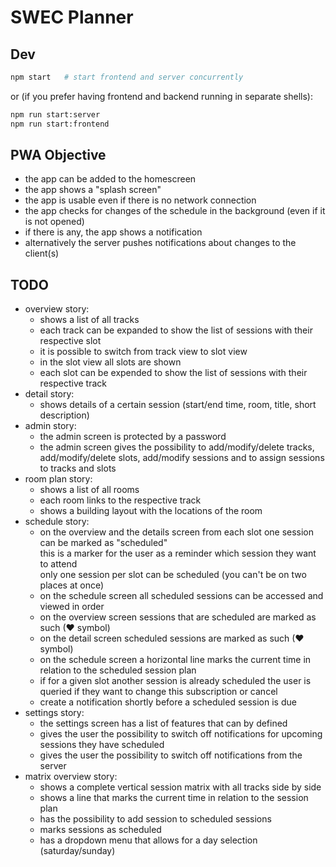 # SWEC Planner

## Dev

```sh
npm start   # start frontend and server concurrently
```

or (if you prefer having frontend and backend running in separate shells):

```sh
npm run start:server
npm run start:frontend
```

## PWA Objective

* the app can be added to the homescreen
* the app shows a "splash screen" 
* the app is usable even if there is no network connection
* the app checks for changes of the schedule in the background (even if it is
  not opened)
* if there is any, the app shows a notification
* alternatively the server pushes notifications about changes to the client(s)

## TODO

* overview story:
  * shows a list of all tracks
  * each track can be expanded to show the list of sessions with their respective slot
  * it is possible to switch from track view to slot view
  * in the slot view all slots are shown
  * each slot can be expended to show the list of sessions with their respective track
* detail story:
  * shows details of a certain session (start/end time, room, title, short
    description)
* admin story:
  * the admin screen is protected by a password
  * the admin screen gives the possibility to add/modify/delete tracks, add/modify/delete      slots, add/modify sessions and to assign sessions to tracks and slots
* room plan story:
  * shows a list of all rooms
  * each room links to the respective track
  * shows a building layout with the locations of the room
* schedule story:
  * on the overview and the details screen from each slot one session can be marked as "scheduled"  
  this is a marker for the user as a reminder which session they want to attend  
  only one session per slot can be scheduled (you can't be on two places at once)
  * on the schedule screen all scheduled sessions can be accessed and viewed in order
  * on the overview screen sessions that are scheduled are marked as such (❤ symbol)
  * on the detail screen scheduled sessions are marked as such (❤ symbol)
  * on the schedule screen a horizontal line marks the current time in relation to the 
    scheduled session plan
  * if for a given slot another session is already scheduled the user is queried if
    they want to change this subscription or cancel
  * create a notification shortly before a scheduled session is due
* settings story:
  * the settings screen has a list of features that can by defined
  * gives the user the possibility to switch off notifications for upcoming
    sessions they have scheduled
  * gives the user the possibility to switch off notifications from the server
* matrix overview story:
  * shows a complete vertical session matrix with all tracks side by side
  * shows a line that marks the current time in relation to the session plan
  * has the possibility to add session to scheduled sessions
  * marks sessions as scheduled
  * has a dropdown menu that allows for a day selection (saturday/sunday)